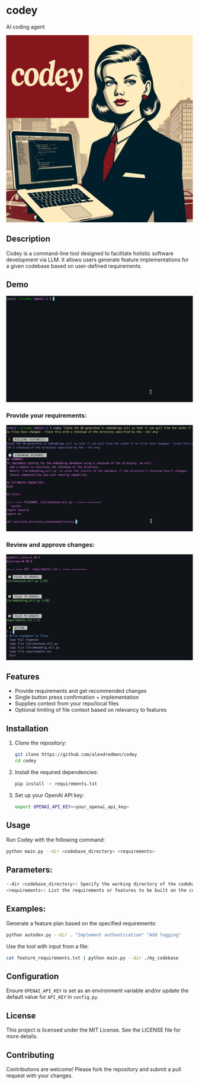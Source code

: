 # codey
AI coding agent

![Codey logo](logo.jpg)

## Description

Codey is a command-line tool designed to facilitate holistic software development via LLM. It allows users generate feature implementations for a given codebase based on user-defined requirements.

## Demo
![Demo Animation](media/demo.gif)

### Provide your requirements:
![Demo 1](media/demo1.jpg)

### Review and approve changes:
![Demo 2](media/demo2.jpg)

## Features

- Provide requirements and get recommended changes
- Single button press confirmation + implementation
- Supplies context from your repo/local files
- Optional limiting of file context based on relevancy to features

## Installation

1. Clone the repository:
    ```bash
    git clone https://github.com/alexdredmon/codey
    cd codey
    ```

2. Install the required dependencies:
    ```bash
    pip install -r requirements.txt
    ```

3. Set up your OpenAI API key:
    ```bash
    export OPENAI_API_KEY=<your_openai_api_key>
    ```

## Usage

Run Codey with the following command:
```bash
python main.py --dir <codebase_directory> <requirements>
```

## Parameters:
```bash
--dir <codebase_directory>: Specify the working directory of the codebase (defaults to the current directory if not specified).
<requirements>: List the requirements or features to be built on the codebase.
````

## Examples:
Generate a feature plan based on the specified requirements:
```bash
python autodev.py --dir . "Implement authentication" "Add logging"
````

Use the tool with input from a file:
```bash
cat feature_requirements.txt | python main.py --dir ./my_codebase
````

## Configuration
Ensure `OPENAI_API_KEY` is set as an environment variable and/or update the default value for `API_KEY` in `config.py`.

## License
This project is licensed under the MIT License. See the LICENSE file for more details.

## Contributing
Contributions are welcome! Please fork the repository and submit a pull request with your changes.
